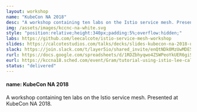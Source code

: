 ```yaml
---
layout: workshop
name: "KubeCon NA 2018" 
desc: "A workshop containing ten labs on the Istio service mesh. Presented at KubeCon NA 2018. <p><i>Resources posted below.</i></p>"
img: /assets/images/kccnc-na-white.svg
style: "position:relative;height:340px;padding:5%;overflow:hidden;"
labs: https://github.com/leecalcote/istio-service-mesh-workshop
slides: https://calcotestudios.com/talks/decks/slides-kubecon-na-2018-using-istio-workshop.html
slack: https://join.slack.com/t/layer5io/shared_invite/enQtNDk0MzUwMDE5MDkzLTA5ODUzNjNjOTBjMGIxM2JjOGNiM2E2YTM0OTU3NzBiOTA3NjFlMWUwOTU0MjgzMzVhMDNlZDcxYjcxYmJkYjc
rurl: https://docs.google.com/spreadsheets/d/1RDZbhyqwo4ZSWPeoYkUER6giS1CttXNGhSpN03nfDyM/edit?usp=sharing
eurl: https://kccna18.sched.com/event/Gram/tutorial-using-istio-lee-calcote-girish-ranganathan-solarwinds?iframe=yes&w=100%&sidebar=yes&bg=no#
status: "delivered"
---
```

<h4> name: KubeCon NA 2018 </h4>
A workshop containing ten labs on the Istio service mesh. Presented at KubeCon NA 2018.